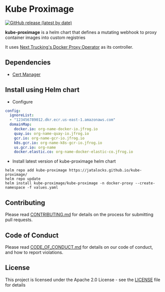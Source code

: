 # Kube Proximage

[![GitHub release (latest by date)](https://img.shields.io/github/v/release/explorium-ai/kube-proximage)](https://img.shields.io/github/v/release/explorium-ai/kube-proximage)
<!-- [![Artifact Hub](https://img.shields.io/endpoint?url=https://artifacthub.io/badge/repository/kube-proximage)](https://artifacthub.io/packages/search?repo=kube-proximage) -->

**kube-proximage** is a helm chart that defines a mutating webhook to proxy container images into custom registries

It uses [Next Trucking's Docker Proxy Operator](https://github.com/NextDeveloperTeam/kubernetes-webhooks/tree/main/docker-proxy-webhook) as its controller.

## Dependencies

- [Cert Manager](https://github.com/cert-manager/cert-manager)
## Install using Helm chart

- Configure
```yaml
config:
  ignoreList:
  - "123456789012.dkr.ecr.us-east-1.amazonaws.com"
  domainMap:
    docker.io: org-name-docker-io.jfrog.io
    quay.io: org-name-quay-io.jfrog.io
    gcr.io: org-name-gcr-io.jfrog.io
    k8s.gcr.io: org-name-k8s-gcr-io.jfrog.io
    us.gcr.io: org-name
    docker.elastic.co: org-name-docker-elastic-co.jfrog.io
```
- Install latest version of kube-proximage helm chart

```
helm repo add kube-proximage https://jatalocks.github.io/kube-proximage/
helm repo update
helm install kube-proximage/kube-proximage -n docker-proxy --create-namespace -f values.yaml
```    
## Contributing

Please read [CONTRIBUTING.md](CONTRIBUTING.md) for details on the process for submitting pull requests.

## Code of Conduct

Please read [CODE_OF_CONDUCT.md](CODE_OF_CONDUCT.md) for details on our code of conduct, and how to report violations.

## License

This project is licensed under the Apache 2.0 License - see the [LICENSE](LICENSE) file for details
